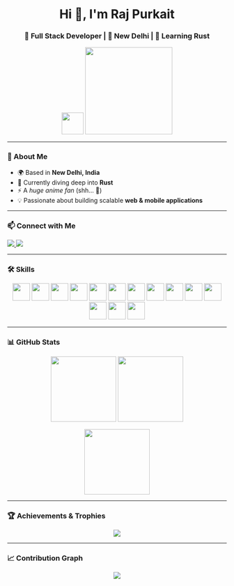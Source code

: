 <h1 align="center">Hi 👋, I'm Raj Purkait</h1>
<h3 align="center">🚀 Full Stack Developer | 📍 New Delhi | 🦀 Learning Rust</h3>

<p align="center">
  <img src="https://user-images.githubusercontent.com/18350557/176309783-0785949b-9127-417c-8b55-ab5a4333674e.gif" width="50"/>
  <img src="https://rajpurkait.netlify.app/myImg.gif" width="200"/>
</p>

---

### 🌟 About Me  
- 🌍 Based in **New Delhi, India**  
- 🧠 Currently diving deep into **Rust**  
- ⚡ A *huge anime fan* (shh... 🤫)  
- 💡 Passionate about building scalable **web & mobile applications**  

---

### 📫 Connect with Me  
<p align="left">
  <a href="https://www.linkedin.com/in/rajpurkait9" target="_blank">
    <img src="https://img.shields.io/badge/LinkedIn-0077B5?logo=linkedin&logoColor=white&style=for-the-badge" />
  </a>
  <a href="https://github.com/rajpurkait9" target="_blank">
    <img src="https://img.shields.io/badge/GitHub-100000?logo=github&logoColor=white&style=for-the-badge" />
  </a>
</p>

---

### 🛠️ Skills  
<p align="center">
  <img src="https://raw.githubusercontent.com/danielcranney/readme-generator/main/public/icons/skills/javascript-colored.svg" width="40" height="40"/>
  <img src="https://raw.githubusercontent.com/danielcranney/readme-generator/main/public/icons/skills/typescript-colored.svg" width="40" height="40"/>
  <img src="https://raw.githubusercontent.com/danielcranney/readme-generator/main/public/icons/skills/react-colored.svg" width="40" height="40"/>
  <img src="https://raw.githubusercontent.com/danielcranney/readme-generator/main/public/icons/skills/redux-colored.svg" width="40" height="40"/>
  <img src="https://raw.githubusercontent.com/danielcranney/readme-generator/main/public/icons/skills/nodejs-colored.svg" width="40" height="40"/>
  <img src="https://raw.githubusercontent.com/danielcranney/readme-generator/main/public/icons/skills/express.svg" width="40" height="40"/>
  <img src="https://raw.githubusercontent.com/danielcranney/readme-generator/main/public/icons/skills/mongodb-colored.svg" width="40" height="40"/>
  <img src="https://raw.githubusercontent.com/danielcranney/readme-generator/main/public/icons/skills/go.svg" width="40" height="40"/>
  <img src="https://raw.githubusercontent.com/danielcranney/readme-generator/main/public/icons/skills/rust.svg" width="40" height="40"/>
  <img src="https://raw.githubusercontent.com/danielcranney/readme-generator/main/public/icons/skills/dart-colored.svg" width="40" height="40"/>
  <img src="https://raw.githubusercontent.com/danielcranney/readme-generator/main/public/icons/skills/flutter-colored.svg" width="40" height="40"/>
  <img src="https://raw.githubusercontent.com/danielcranney/readme-generator/main/public/icons/skills/aws.svg" width="40" height="40"/>
  <img src="https://raw.githubusercontent.com/danielcranney/readme-generator/main/public/icons/skills/linux.svg" width="40" height="40"/>
  <img src="https://raw.githubusercontent.com/danielcranney/readme-generator/main/public/icons/skills/git-colored.svg" width="40" height="40"/>
</p>

---

### 📊 GitHub Stats  
<p align="center">
  <img src="https://github-readme-stats.vercel.app/api?username=rajpurkait9&show_icons=true&theme=tokyonight&hide_border=true" height="150" />
  <img src="https://github-readme-streak-stats.herokuapp.com/?user=rajpurkait9&theme=tokyonight&hide_border=true" height="150" />
</p>

<p align="center">
  <img src="https://github-readme-stats.vercel.app/api/top-langs/?username=rajpurkait9&layout=compact&theme=tokyonight&hide_border=true" height="150"/>
</p>

---

### 🏆 Achievements & Trophies  
<p align="center">
  <img src="https://github-profile-trophy.vercel.app/?username=rajpurkait9&theme=radical&no-frame=true&margin-w=15&column=7" />
</p>

---

### 📈 Contribution Graph  
<p align="center">
  <img src="https://github-readme-activity-graph.vercel.app/graph?username=rajpurkait9&theme=react-dark&bg_color=20232a&hide_border=true" />
</p>
